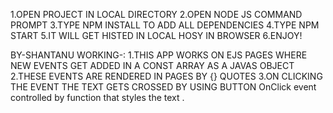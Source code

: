 1.OPEN PROJECT IN LOCAL DIRECTORY
2.OPEN NODE JS COMMAND PROMPT
3.TYPE NPM INSTALL TO ADD ALL DEPENDENCIES 
4.TYPE NPM START
5.IT WILL GET HISTED IN LOCAL HOSY IN BROWSER
6.ENJOY!


BY-SHANTANU
WORKING-:
1.THIS APP WORKS ON EJS PAGES WHERE NEW EVENTS GET ADDED IN A CONST ARRAY AS A JAVAS OBJECT 
2.THESE EVENTS ARE RENDERED IN PAGES BY {} QUOTES 
3.ON CLICKING THE EVENT THE TEXT GETS CROSSED BY USING BUTTON OnClick event controlled by function that styles the text .
